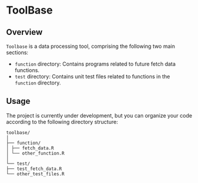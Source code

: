 # ToolBase

## Overview
`Toolbase` is a data processing tool, comprising the following two main sections:

- `function` directory: Contains programs related to future fetch data functions.
- `test` directory: Contains unit test files related to functions in the `function` directory.

## Usage
The project is currently under development, but you can organize your code according to the following directory structure:

```
toolbase/
│
├── function/
│ ├── fetch_data.R
│ └── other_function.R
│
└── test/
├── test_fetch_data.R
└── other_test_files.R
```